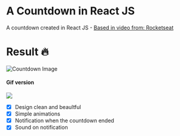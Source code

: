 # A  Countdown in React JS
A countdown created in React JS - [Based in video from: Rocketseat](https://www.youtube.com/watch?v=qcIhUoBZaHg)

<h1>Result 🔥</h1>

<img src="https://i.imgur.com/0ITln6H.png" alt="Countdown Image"/>

#### Gif version
![](https://github.com/AndersonPGS/countdown-reactjs/blob/master/countdown-app.gif)

 - [x] Design clean and beaultful
 - [x] Simple animations
 - [x] Notification when the countdown ended
 - [x] Sound on notification
